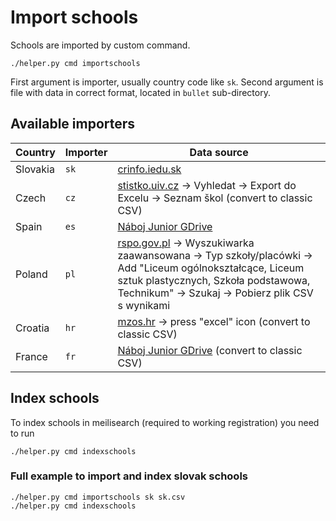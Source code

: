 # Import schools

Schools are imported by custom command.

```shell
./helper.py cmd importschools
```

First argument is importer, usually country code like `sk`. Second argument is file with data in correct format,
located in `bullet` sub-directory.

## Available importers

| Country  | Importer | Data source                                                                                                                                                                                                               |
|----------|----------|---------------------------------------------------------------------------------------------------------------------------------------------------------------------------------------------------------------------------|
| Slovakia | `sk`     | [crinfo.iedu.sk](https://crinfo.iedu.sk/RISPortal/register/ExportCSV?id=1)                                                                                                                                                |
| Czech    | `cz`     | [stistko.uiv.cz](http://stistko.uiv.cz/registr/vybskolrn.asp) -> Vyhledat -> Export do Excelu -> Seznam škol (convert to classic CSV)                                                                                     |
| Spain    | `es`     | [Náboj Junior GDrive](https://drive.google.com/file/d/10ezwc0om1DMWmeO3xV6N6ryV9sdx4sRv/view)                                                                                                                             |
| Poland   | `pl`     | [rspo.gov.pl](https://rspo.gov.pl) -> Wyszukiwarka zaawansowana -> Typ szkoły/placówki -> Add "Liceum ogólnokształcące, Liceum sztuk plastycznych, Szkoła podstawowa, Technikum" -> Szukaj -> Pobierz plik CSV s wynikami |
| Croatia  | `hr`     | [mzos.hr](http://mzos.hr/dbApp/pregled.aspx?appName=OS) -> press "excel" icon (convert to classic CSV)                                                                                                                    |
| France   | `fr`     | [Náboj Junior GDrive](https://docs.google.com/spreadsheets/d/1p4SW5Bu0XPgffXnlTyzBEe8yklPxWpfg/edit#gid=628139957) (convert to classic CSV)                                                                               |

## Index schools

To index schools in meilisearch (required to working registration) you need to run

```shell
./helper.py cmd indexschools
```


### Full example to import and index slovak schools

```shell
./helper.py cmd importschools sk sk.csv
./helper.py cmd indexschools
```
